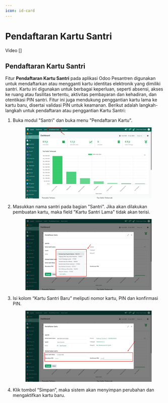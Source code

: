 ```yaml
---
icon: id-card
---
```


# Pendaftaran Kartu Santri

Video \[]

## Pendaftaran Kartu Santri

Fitur **Pendaftaran Kartu Santri** pada aplikasi Odoo Pesantren digunakan untuk mendaftarkan atau mengganti kartu identitas elektronik yang dimiliki santri. Kartu ini digunakan untuk berbagai keperluan, seperti absensi, akses ke ruang atau fasilitas tertentu, aktivitas pembayaran dan kehadiran, dan otentikasi PIN santri. Fitur ini juga mendukung penggantian kartu lama ke kartu baru, disertai validasi PIN untuk keamanan. Berikut adalah langkah-langkah untuk pendaftaran atau penggantian Kartu Santri:

1.  Buka modul "Santri" dan buka menu "Pendaftaran Kartu".

    <figure><img src="../.gitbook/assets/image.png" alt=""><figcaption></figcaption></figure>
2.  Masukkan nama santri pada bagian "Santri". Jika akan dilakukan pembuatan kartu, maka field "Kartu Santri Lama" tidak akan terisi.

    <figure><img src="../.gitbook/assets/image (1).png" alt=""><figcaption></figcaption></figure>
3.  Isi kolom “Kartu Santri Baru” meliputi nomor kartu, PIN dan konfirmasi PIN.

    <figure><img src="../.gitbook/assets/image (3).png" alt=""><figcaption></figcaption></figure>
4. Klik tombol “Simpan”, maka sistem akan menyimpan perubahan dan mengaktifkan kartu baru.
